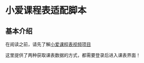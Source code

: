 # 小爱课程表适配脚本

## 基本介绍

在阅读之前，请先了解[小爱课程表视频项目](https://open-schedule-prod.ai.xiaomi.com/docs/#/help/)

这里提供了两种获取课表数据的方式，都需要登录后进入课表界面！
